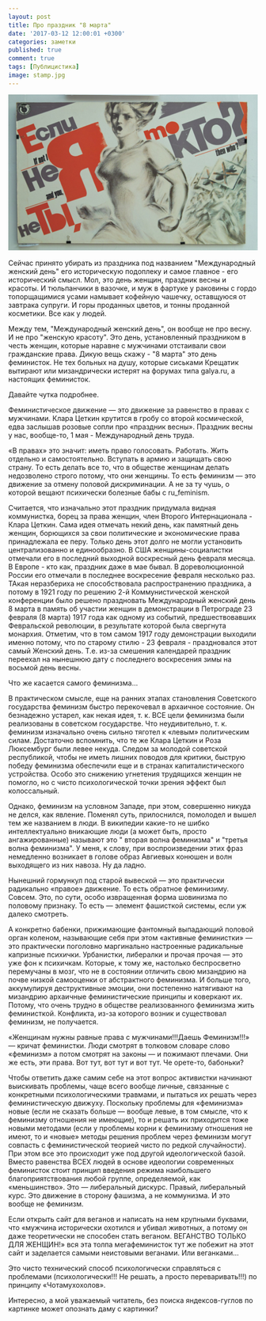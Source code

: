 ```yaml
---
layout: post
title: Про праздник "8 марта"
date: '2017-03-12 12:00:01 +0300'
categories: заметки
published: true
comment: true
tags: [Публицистика]
image: stamp.jpg
---
```

![Сильная женщина Марки]( /image/stamp.jpg)

Сейчас принято убирать из праздника под названием "Международный женский день" его историческую подоплеку и самое главное - его исторический смысл. Мол, это день женщин, праздник весны и красоты. И тюльпанчики в вазочке, и муж в фартуке у раковины с гордо топорщащимися усами намывает кофейную чашечку, оставщуюся от завтрака супруги. И горы проданных цветов, и тонны проданной косметики. Все как у людей.

Между тем, "Международный женский день", он вообще не про весну. И не про "женскую красоту". Это день, установленный праздником в честь женщин, которые наравне с мужчинами отстаивали свои гражданские права. Дикую вещь скажу - "8 марта" это день феминисток. Не тех больных на душу, которые сиськами Крещатик вытирают или мизандрически истерят на форумах типа galya.ru,  а настоящих феминисток.

Давайте чутка подробнее.

Феминистическое движение — это движение за равенство в правах с мужчинами. Клара Цеткин крутится в гробу со второй космической, едва заслышав розовые сопли про «праздник весны». Праздник весны у нас, вообще-то, 1 мая - Международный день труда.

«В правах» это значит: иметь право голосовать. Работать. Жить отдельно и самостоятельно. Вступать в армию и защищать свою страну. То есть делать все то, что в обществе женщинам делать недозволено строго потому, что они женщины. То есть феминизм — это движение за отмену половой дискриминации.
А не за ту чушь, о которой вещают психически болезные бабы с ru_feminism.

Считается, что изначально этот праздник придумала видная коммунистка, борец за права женщин, член Второго Интернационала - Клара Цеткин. Сама идея отмечать некий день, как памятный день женщин, борющихся за свои политические и экономические права принадлежала ее перу. Только день этот долго не могли установить централизованно и единообразно. В США женщины-социалистки отмечали его в последний выходной воскресный день февраля месяца. В Европе - кто как, праздник даже в мае бывал. В дореволюционной России его отмечали в последнее воскресение февраля несколько раз. ТАкая неразбериха не способствовала распространению праздника, а потому в 1921 году по решению 2-й Коммунистической женской конференции было решено праздновать Международный женский день 8 марта в память об участии женщин в демонстрации в Петрограде 23 февраля (8 марта) 1917 года как одному из событий, предшествовавших Февральской революции, в результате которой была свергнута монархия. Отметим, что в том самом 1917 году демонстрации выходили именно потому, что по старому стилю - 23 февраля - праздновался этот самый Женский день. Т.е. из-за смешения календарей праздник переехал на нынешнюю дату с последнего воскресения зимы на восьмой день весны.

Что же касается самого феминизма...

В практическом смысле, еще на ранних этапах становления Советского государства феминизм быстро перекочевал в архаичное состояние. Он безнадежно устарел, как некая идея, т. к. ВСЕ цели феминизма были реализованы в советском государстве. Что неудивительно, т. к. феминизм изначально очень сильно тяготел к «левым» политическим силам. Достаточно вспомнить, что те же Клара Цеткин и Роза Люксембург были левее некуда. Следом за молодой советской республикой, чтобы не иметь лишних поводов для критики, быструю победу феминизма обеспечили еще и в странах капиталистического устройства. Особо это снижению угнетения трудящихся женщин не помогло, но с чисто психологической точки зрения эффект был колоссальный. 

Однако, феминизм на условном Западе, при этом, совершенно никуда не делся, как явление. Поменял суть, прилоснился, помолодел и вышел тем же названием в люди. В википедии какие-то не шибко интеллектуально вникающие люди (а может быть, просто ангажированные) называют это " вторая волна феминизма" и "третья волна феминизма". У меня, к слову, при воспроизведении этих фраз немедленно возникает в голове образ Авгиевых конюшен и волн выходящего из них навоза. Ну да ладно. 

Нынешний гормункул под старой вывеской — это практически радикально «правое» движение. То есть обратное феминизиму. Совсем. Это, по сути, особо извращенная форма шовинизма по половому признаку. То есть — элемент фашисткой системы, если уж далеко смотреть.

А конкретно бабенки, прижимающие фантомный выпадающий половой орган коленом, называющие себя при этом «активные феминистки» — это практически поголовно маргинально настроенные радикальные капризные психички. Урбанистки, либералки и прочая прочая — это уже фон к психичкам.
Которые, к тому же, настолько беспросветно перемучаны в мозг, что не в состоянии отличить свою мизандрию на почве низкой самооценки от абстрактного феминизма. И больше того, аккумулируя деструктивные эмоции, они постепенно натягивают на мизандрию архаичные феминистические принципы и коверкают их. Потому, что очень трудно в обществе реализованного феминизма жить феминисткой. Конфликта, из-за которого возник и существовал феминизм, не получается.

«Женщинам нужны равные права с мужчинами!!!Даешь Феминизм!!!» — кричат феминистки.
Люди смотрят в толковом словаре слово «феминизм» а потом смотрят на законы — и пожимают плечами. Они же есть, эти права. Вот тут, вот тут и вот тут. Че орете-то, бабоньки?

Чтобы ответить даже самим себе на этот вопрос активистки начинают выискивать проблемы, чаще всего вообще личные, связанные с конкретными психологическими травмами, и пытаться их решать через феминистическую движуху. Поскольку проблемы для «феминизма» новые (если не сказать больше — вообще левые, в том смысле, что к феминизму отношения не имеющие), то и решать их приходится тоже новыми методами (если у проблемы корни к феминизму отношения не имеют, то и «новые» методы решения проблем через феминизм могут совпасть с феминистической теорией чисто по редкой случайности). При этом все это происходит уже под другой идеологической базой. Вместо равенства ВСЕХ людей в основе идеологии современных феминисток стоит принцип введения режима наибольшего благоприятствования любой группе, определяемой, как «меньшинство». Это — либеральный дискурс. Правый, либеральный курс. Это движение в сторону фашизма, а не коммунизма. И это вообще не феминизм.

Если открыть сайт для веганов и написать на нем крупными буквами, что «мужчина исторически охотился и убивал животных, а потому он даже теоретически не способен стать веганом. ВЕГАНСТВО ТОЛЬКО ДЛЯ ЖЕНЩИН!» вся эта толпа мегафеминисток тут же побежит на этот сайт и заделается самыми неистовыми веганами. Или веганками...

Это чисто технический способ психологически справляться с проблемами (психологически!!! Не решать, а просто переваривать!!!) по принципу «Чотамухохолов».

Интересно, а мой уважаемый читатель, без поиска яндексов-гуглов по картинке может опознать даму с картинки?


